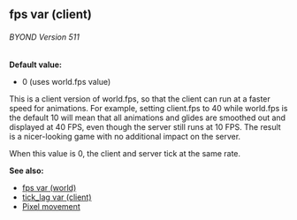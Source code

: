 ## fps var (client) 
###### BYOND Version 511

**Default value:**
+   0 (uses world.fps value)


This is a client version of world.fps, so that the client can
run at a faster speed for animations. For example, setting client.fps to
40 while world.fps is the default 10 will mean that all animations and
glides are smoothed out and displayed at 40 FPS, even though the server
still runs at 10 FPS. The result is a nicer-looking game with no
additional impact on the server. 

When this value is 0, the
client and server tick at the same rate.

**See also:**
+   [fps var (world)](/ref/world/var/fps.md) 
+   [tick_lag var (client)](/ref/client/var/tick_lag.md) 
+   [Pixel movement](/ref/%7Bnotes%7D/pixel-movement.md) <!-- -->